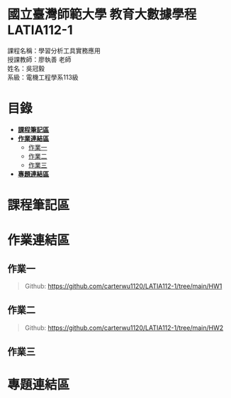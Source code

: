 # 國立臺灣師範大學 教育大數據學程 LATIA112-1
課程名稱：學習分析工具實務應用  
授課教師：廖執善 老師  
姓名：吳冠毅  
系級：電機工程學系113級  
# 目錄
* [**課程筆記區**](https://github.com/ett9292/LATIA112-1#課程筆記區)  
* [**作業連結區**](https://github.com/ett9292/LATIA112-1#作業連結區)  
  * [作業一](https://github.com/carterwu1120/LATIA112-1/tree/main/HW1#作業一)  
  * [作業二](https://github.com/ett9292/LATIA112-1/tree/main/HW2#作業二)
  * [作業三](https://github.com/ett9292/LATIA112-1#作業三)
* [**專題連結區**](https://github.com/ett9292/LATIA112-1#專題連結區)

# 課程筆記區 
# 作業連結區 
## 作業一
> Github: <https://github.com/carterwu1120/LATIA112-1/tree/main/HW1>
## 作業二
> Github: <https://github.com/carterwu1120/LATIA112-1/tree/main/HW2>
## 作業三
# 專題連結區
